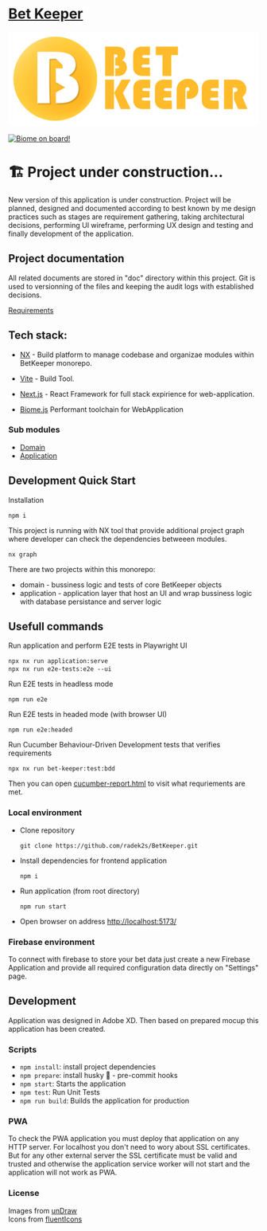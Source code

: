 # [Bet Keeper](https://radek2s.github.io/BetKeeper/)

![](./docs/BetKeeper_Logo.png)

[![Biome on board!](https://img.shields.io/badge/Formatted_with-Biome-60a5fa?style=flat&logo=biome)](https://biomejs.dev/)

# 🏗️ Project under construction...

New version of this application is under construction. Project will be planned, designed
and documented according to best known by me design practices such as stages are
requirement gathering, taking architectural decisions, performing UI wireframe, performing
UX design and testing and finally development of the application.

## Project documentation

All related documents are stored in "doc" directory within this project. Git is used to
versionning of the files and keeping the audit logs with established decisions.

[Requirements](./documents/01_requirements/00-requirements.md)



## Tech stack:

- [NX](https://nx.dev/) - Build platform to manage codebase and organizae modules within
  BetKeeper monorepo.
- [Vite](https://vite.dev/) - Build Tool.
- [Next.js](https://nextjs.org/) - React Framework for full stack expirience for
  web-application.

- [Biome.js](https://biomejs.dev/) Performant toolchain for WebApplication

### Sub modules

- [Domain](./domain/readme.md)
- [Application](./application/readme.md)

## Development Quick Start

Installation

```
npm i
```

This project is running with NX tool that provide additional project graph where developer
can check the dependencies betweeen modules.

```
nx graph
```

There are two projects within this monorepo:

- domain - bussiness logic and tests of core BetKeeper objects
- application - application layer that host an UI and wrap bussiness logic with database
  persistance and server logic

## Usefull commands

Run application and perform E2E tests in Playwright UI
```shell
npx nx run application:serve
npx nx run e2e-tests:e2e --ui
```

Run E2E tests in headless mode
```shell
npm run e2e
```

Run E2E tests in headed mode (with browser UI)
```shell
npm run e2e:headed
```

Run Cucumber Behaviour-Driven Development tests that verifies requirements
```shell
npx nx run bet-keeper:test:bdd
```
Then you can open [cucumber-report.html](./test-result/cucumber-report.html) to visit what requriements are met.


### Local environment

- Clone repository
  ```
  git clone https://github.com/radek2s/BetKeeper.git
  ```
- Install dependencies for frontend application
  ```
  npm i
  ```
- Run application (from root directory)
  ```
  npm run start
  ```
- Open browser on address [http://localhost:5173/](http://localhost:5173/)

### Firebase environment

To connect with firebase to store your bet data just create a new Firebase Application and
provide all required configuration data directly on "Settings" page.

## Development

Application was designed in Adobe XD. Then based on prepared mocup this application has
been created.

### Scripts

- `npm install`: install project dependencies
- `npm prepare`: install husky 🐶 - pre-commit hooks
- `npm start`: Starts the application
- `npm test`: Run Unit Tests
- `npm run build`: Builds the application for production

### PWA

To check the PWA application you must deploy that application on any HTTP server. For
localhost you don't need to wory about SSL certificates. But for any other external server
the SSL certificate must be valid and trusted and otherwise the application service worker
will not start and the application will not work as PWA.

### License

Images from [unDraw](https://undraw.co/)  
Icons from [fluentIcons](https://fluenticons.co/)
